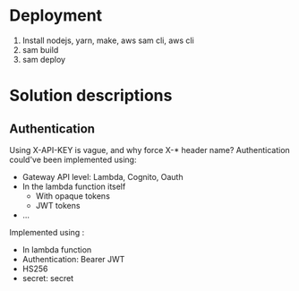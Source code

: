 # Deployment

1. Install nodejs, yarn, make, aws sam cli, aws cli
2. sam build
3. sam deploy

# Solution descriptions

## Authentication

Using X-API-KEY is vague, and why force X-* header name? Authentication could've been implemented using:

* Gateway API level: Lambda, Cognito, Oauth
* In the lambda function itself
    * With opaque tokens
    * JWT tokens
* ...

Implemented using :

* In lambda function
* Authentication: Bearer JWT
* HS256
* secret: secret